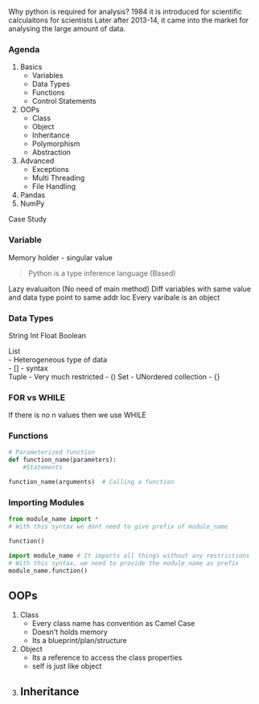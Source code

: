 Why python is required for analysis?
1984 it is introduced for scientific calculaitons for scientists
Later after 2013-14, it came into the market for analysing the large amount of data.

### Agenda 
1. Basics
    - Variables
    - Data Types
    - Functions
    - Control Statements
2. OOPs
    - Class
    - Object
    - Inheritance
    - Polymorphism
    - Abstraction
3. Advanced 
    - Exceptions
    - Multi Threading
    - File Handling
4. Pandas
5. NumPy

Case Study



### Variable 
Memory holder - singular value  

>Python is a type inference language (Based)  

Lazy evaluaiton  (No need of main method)
Diff variables with same value and data type point to same addr loc
Every varibale is an object


### Data Types
String
Int
Float
Boolean

List  
    - Heterogeneous type of data  
    - [] - syntax  
Tuple
    - Very much restricted
    - ()
Set
    - UNordered collection
    - {}

### FOR vs WHILE  
If there is no n values then we use WHILE


### Functions
```py
# Parameterized function
def function_name(parameters):
    #Statements

function_name(arguments)  # Calling a function
```



### Importing Modules
```py
from module_name import *
# With this syntax we dont need to give prefix of module_name

function()

import module_name # It imports all things without any restrictions
# With this syntax, we need to provide the module_name as prefix
module_name.function()

```

## OOPs
1. Class
    - Every class name has convention as Camel Case
    - Doesn't holds memory
    - Its a blueprint/plan/structure
2. Object 
    - Its a reference to access the class properties
    - self is just like object 
3. Inheritance
    - 